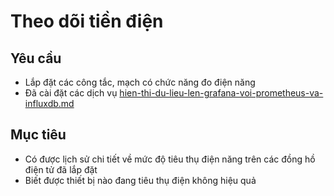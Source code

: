 # Theo dõi tiền điện

## Yêu cầu

* Lắp đặt các công tắc, mạch có chức năng đo điện năng
* Đã cài đặt các dịch vụ [hien-thi-du-lieu-len-grafana-voi-prometheus-va-influxdb.md](../hien-thi-du-lieu-len-grafana-voi-prometheus-va-influxdb.md "mention")

## Mục tiêu

* Có được lịch sử chi tiết về mức độ tiêu thụ điện năng trên các đồng hồ điện tử đã lắp đặt
* Biết được thiết bị nào đang tiêu thụ điện không hiệu quả
